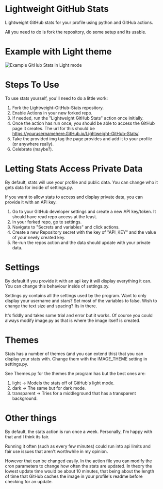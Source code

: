 # Lightweight GitHub Stats
Lightweight GitHub stats for your profile using python and GitHub actions. 

All you need to do is fork the repository, do some setup and its usable.

# Example with Light theme
![Example GitHub Stats in Light mode](https://i.imgur.com/JQnOXbX.png)

# Steps To Use
To use stats yourself, you'll need to do a little work:

1. Fork the Lightweight-GitHub-Stats repository.
2. Enable Actions in your new forked repo.
3. If needed, run the "Lightweight GitHub Stats" action once initially.
4. Once the action has run once, you should be able to access the GitHub page it creates. The url for this should be https://yourusernamehere.GitHub.io/Lightweight-GitHub-Stats/.
5. Take the provided img tag the page provides and add it to your profile (or anywhere really).
6. Celebrate (maybe?).

# Letting Stats Access Private Data
By default, stats will use your profile and public data. You can change who it gets data for inside of settings.py.

If you want to allow stats to access and display private data, you can provide it with an API key.
1. Go to your GitHub developer settings and create a new API key/token. It should have read repo access at the least.
2. In your forked repo, go to settings.
3. Navigate to "Secrets and variables" and click actions.
4. Create a new Repository secret with the key of "API_KEY" and the value of your newly created key.
5. Re-run the repos action and the data should update with your private data.

# Settings
By default if you provide it with an api key it will display everything it can. You can change this behaviour inside of settings.py.

Settings.py contains all the settings used by the program. Want to only display your username and stars? Set most of the variables to false. Wish to change the text size and spacing? Its in there.

It's fiddly and takes some trial and error but it works. Of course you could always modify image.py as that is where the image itself is created. 

# Themes
Stats has a number of themes (and you can extend this) that you can display your stats with. Change them with the IMAGE_THEME setting in settings.py.

See Themes.py for the themes the program has but the best ones are:
1. light -> Models the stats off of GitHub's light mode.
2. dark -> The same but for dark mode.
3. transparent -> Tries for a middleground that has a transparent background.

# Other things
By default, the stats action is run once a week. Personally, I'm happy with that and I think its fair.

Running it often (such as every few minutes) could run into api limits and fair use issues that aren't worthwhile in my opinion.

However that can be changed easily. In the action file you can modify the cron parameters to change how often the stats are updated. 
In theory the lowest update time would be about 10 minutes, that being about the length of time that GitHub caches the image in your profile's readme before checking for an update.
